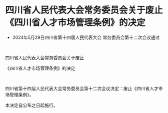 # 四川省人民代表大会常务委员会关于废止《四川省人才市场管理条例》的决定

- 2024年5月29日四川省第十四届人民代表大会
  常务委员会第十二次会议通过

<!-- INFO END -->

​

四川省人民代表大会常务委员会关于废止

《四川省人才市场管理条例》的决定

​

四川省第十四届人民代表大会常务委员会第十二次会议决定：废止《四川省人才市场管理条例》。

本决定自公布之日起施行。
